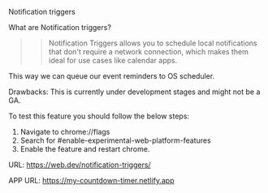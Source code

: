 Notification triggers

What are Notification triggers?

> > Notification Triggers allows you to schedule local notifications that don't require a network connection, which makes them ideal for use cases like calendar apps.

This way we can queue our event reminders to OS scheduler.

Drawbacks:
This is currently under development stages and might not be a GA.

To test this feature you should follow the below steps:

1. Navigate to chrome://flags
2. Search for #enable-experimental-web-platform-features
3. Enable the feature and restart chrome.

URL: https://web.dev/notification-triggers/

APP URL: https://my-countdown-timer.netlify.app
